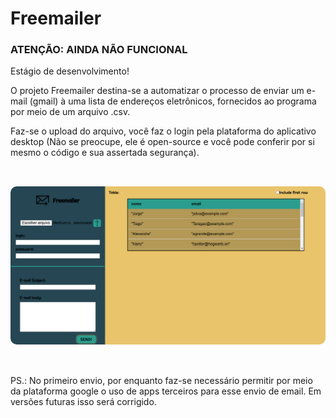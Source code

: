 # Freemailer

### ATENÇÃO: AINDA NÃO FUNCIONAL

Estágio de desenvolvimento!

O projeto Freemailer destina-se a automatizar o processo de enviar um e-mail (gmail) à uma lista de endereços eletrônicos, fornecidos ao programa por meio de um arquivo .csv.

Faz-se o upload do arquivo, você faz o login pela plataforma do aplicativo desktop (Não se preocupe, ele é open-source e você pode conferir por si mesmo o código e sua assertada segurança).

<img style="border-radius: 10px; margin: 2rem auto" src="appScreen.png">

PS.: No primeiro envio, por enquanto faz-se necessário permitir por meio da plataforma google o uso de apps terceiros para esse envio de email. Em versões futuras isso será corrigido.
